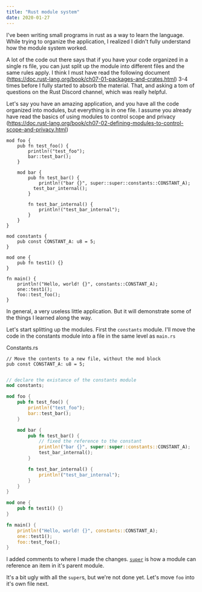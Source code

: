 ```yaml
---
title: "Rust module system"
date: 2020-01-27
---
```


I've been writing small programs in rust as a way to learn the language. While trying to organize the application, I realized I didn't fully understand how the module system worked.

A lot of the code out there says that if you have your code organized in a single rs file, you can just split up the module into different files and the same rules apply. I think I must have read the following document (https://doc.rust-lang.org/book/ch07-01-packages-and-crates.html) 3-4 times before I fully started to absorb the material. That, and asking a tom of questions on the Rust Discord channel, which was really helpful.

Let's say you have an amazing application, and you have all the code organized into modules, but everything is in one file. I assume you already have read the basics of using modules to control scope and privacy (https://doc.rust-lang.org/book/ch07-02-defining-modules-to-control-scope-and-privacy.html)

```
mod foo {
    pub fn test_foo() {
        println!("test_foo");
        bar::test_bar();
    }

    mod bar {
        pub fn test_bar() {
            println!("bar {}", super::super::constants::CONSTANT_A);
		  test_bar_internal();
        }

        fn test_bar_internal() {
            println!("test_bar_internal");
        }
    }
}

mod constants {
    pub const CONSTANT_A: u8 = 5;
}

mod one {
    pub fn test1() {}
}

fn main() {
    println!("Hello, world! {}", constants::CONSTANT_A);
    one::test1();
    foo::test_foo();
}
```

In general, a very useless little application. But it will demonstrate some of the things I learned along the way.

Let's start splitting up the modules. First the `constants` module.
I'll move the code in the constants module into a file in the same level as `main.rs`

Constants.rs

```
// Move the contents to a new file, without the mod block
pub const CONSTANT_A: u8 = 5;
```

```Main.rs

// declare the existance of the constants module
mod constants;

mod foo {
    pub fn test_foo() {
        println!("test_foo");
        bar::test_bar();
    }

    mod bar {
        pub fn test_bar() {
            // fixed the reference to the constant
            println!("bar {}", super::super::constants::CONSTANT_A);
            test_bar_internal();
        }

        fn test_bar_internal() {
            println!("test_bar_internal");
        }
    }
}

mod one {
    pub fn test1() {}
}

fn main() {
    println!("Hello, world! {}", constants::CONSTANT_A);
    one::test1();
    foo::test_foo();
}
```

I added comments to where I made the changes.
[`super`](https://doc.rust-lang.org/book/ch07-03-paths-for-referring-to-an-item-in-the-module-tree.html) is how a module
can reference an item in it's parent module.

It's a bit ugly with all the `super`s, but we're not done yet.
Let's move `foo` into it's own file next.
